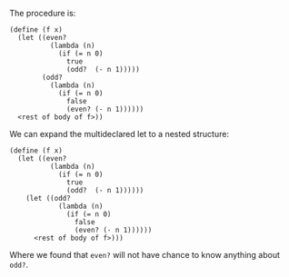 The procedure is:
    
    (define (f x)
      (let ((even?
              (lambda (n)
                (if (= n 0)
                  true
                  (odd?  (- n 1)))))
            (odd?
              (lambda (n)
                (if (= n 0)
                  false
                  (even? (- n 1))))))
      <rest of body of f>))

We can expand the multideclared let to
a nested structure:

    (define (f x)
      (let ((even?
              (lambda (n)
                (if (= n 0)
                  true
                  (odd?  (- n 1))))))
        (let ((odd?
                (lambda (n)
                  (if (= n 0)
                    false
                    (even? (- n 1))))))
          <rest of body of f>)))

Where we found that `even?` will not have chance to know
anything about `odd?`.
